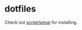# dotfiles

Check out [script/setup](https://github.com/eddiezane/dotfiles/blob/master/script/setup) for installing.
